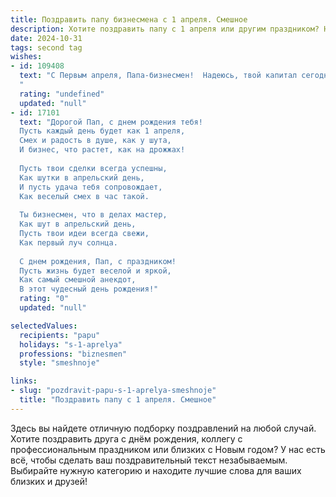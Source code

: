 ```yaml
---
title: Поздравить папу бизнесмена с 1 апреля. Смешное
description: Хотите поздравить папу с 1 апреля или другим праздником? Наш ИИ создаст незабываемое поздравление, а вы обязательно выделитесь среди других.  
date: 2024-10-31
tags: second tag
wishes:
- id: 109408
  text: "С Первым апреля, Папа-бизнесмен!  Надеюсь, твой капитал сегодня не уменьшится от шуток, а только приумножится от хорошего настроения! Пусть все сделки сегодня будут удачными, а конкуренты –  счастливыми обладателями призов в лотерее \"Облом года\"!  Желаю тебе море позитива, океан смеха и чтобы все твои планы сбывались, даже самые смелые и даже если они — первоапрельская шутка!
  "
  rating: "undefined"
  updated: "null"
- id: 17101
  text: "Дорогой Пап, с днем рождения тебя!
  Пусть каждый день будет как 1 апреля,
  Смех и радость в душе, как у шута,
  И бизнес, что растет, как на дрожжах!
  
  Пусть твои сделки всегда успешны,
  Как шутки в апрельский день,
  И пусть удача тебя сопровождает,
  Как веселый смех в час такой.
  
  Ты бизнесмен, что в делах мастер,
  Как шут в апрельский день,
  Пусть твои идеи всегда свежи,
  Как первый луч солнца.
  
  С днем рождения, Пап, с праздником!
  Пусть жизнь будет веселой и яркой,
  Как самый смешной анекдот,
  В этот чудесный день рождения!"
  rating: "0"
  updated: "null"

selectedValues:
  recipients: "papu"
  holidays: "s-1-aprelya"
  professions: "biznesmen"
  style: "smeshnoje"

links:
- slug: "pozdravit-papu-s-1-aprelya-smeshnoje"
  title: "Поздравить папу с 1 апреля. Смешное"
---
```


Здесь вы найдете отличную подборку поздравлений на любой случай. 
Хотите поздравить друга с днём рождения, коллегу с профессиональным праздником или близких с Новым годом? У нас есть всё, чтобы сделать ваш поздравительный текст незабываемым. Выбирайте нужную категорию и находите лучшие слова для ваших близких и друзей!
